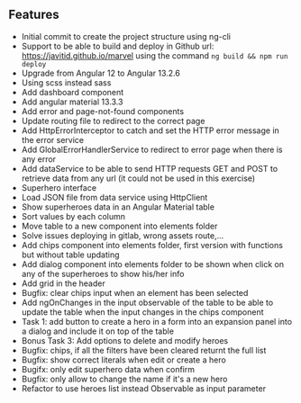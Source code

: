 ## Features
- Initial commit to create the project structure using ng-cli
- Support to be able to build and deploy in Github url: https://javitid.github.io/marvel using the command `ng build && npm run deploy`
- Upgrade from Angular 12 to Angular 13.2.6
- Using scss instead sass
- Add dashboard component
- Add angular material 13.3.3
- Add error and page-not-found components
- Update routing file to redirect to the correct page
- Add HttpErrorInterceptor to catch and set the HTTP error message in the error service
- Add GlobalErrorHandlerService to redirect to error page when there is any error
- Add dataService to be able to send HTTP requests GET and POST to retrieve data from any url (it could not be used in this exercise)
- Superhero interface
- Load JSON file from data service using HttpClient
- Show superheroes data in an Angular Material table
- Sort values by each column
- Move table to a new component into elements folder
- Solve issues deploying in gitlab, wrong assets route,...
- Add chips component into elements folder, first version with functions but without table updating
- Add dialog component into elements folder to be shown when click on any of the superheroes to show his/her info
- Add grid in the header
- Bugfix: clear chips input when an element has been selected
- Add ngOnChanges in the input observable of the table to be able to update the table when the input changes in the chips component
- Task 1: add button to create a hero in a form into an expansion panel into a dialog and include it on top of the table
- Bonus Task 3: Add options to delete and modify heroes
- Bugfix: chips, if all the filters have been cleared returnt the full list
- Bugfix: show correct literals when edit or create a hero
- Bugifx: only edit superhero data when confirm
- Bugfix: only allow to change the name if it's a new hero
- Refactor to use heroes list instead Observable as input parameter